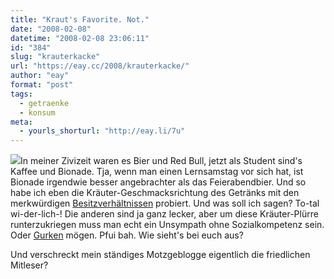 ```yaml
---
title: "Kraut's Favorite. Not."
date: "2008-02-08"
datetime: "2008-02-08 23:06:11"
id: "384"
slug: "krauterkacke"
url: "https://eay.cc/2008/krauterkacke/"
author: "eay"
format: "post"
tags:
  - getraenke
  - konsum
meta:
  - yourls_shorturl: "http://eay.li/7u"
---
```


![](/uploads/2008/kraeuter.jpg)In meiner Zivizeit waren es Bier und Red Bull, jetzt als Student sind's Kaffee und Bionade. Tja, wenn man einen Lernsamstag vor sich hat, ist Bionade irgendwie besser angebrachter als das Feierabendbier. Und so habe ich eben die Kräuter-Geschmacksrichtung des Getränks mit den merkwürdigen [Besitzverhältnissen](http://de.wikipedia.org/wiki/Bionade) probiert. Und was soll ich sagen? To-tal wi-der-lich-! Die anderen sind ja ganz lecker, aber um diese Kräuter-Plürre runterzukriegen muss man echt ein Unsympath ohne Sozialkompetenz sein. Oder [Gurken](//eay.cc/2008/shit-happens/) mögen. Pfui bah. Wie sieht's bei euch aus?

Und verschreckt mein ständiges Motzgeblogge eigentlich die friedlichen Mitleser?
